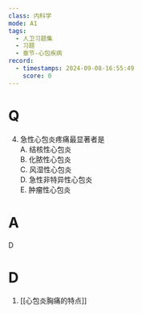 ```yaml
---
class: 内科学
mode: A1
tags:
  - 人卫习题集
  - 习题
  - 章节-心包疾病
record:
  - timestamps: 2024-09-08-16:55:49
    score: 0
---
```


# Q
4. 急性心包炎疼痛最显著者是  
A. 结核性心包炎  
B. 化脓性心包炎  
C. 风湿性心包炎  
D. 急性非特异性心包炎  
E. 肿瘤性心包炎  
# A
D
# D
1. [[心包炎胸痛的特点]]